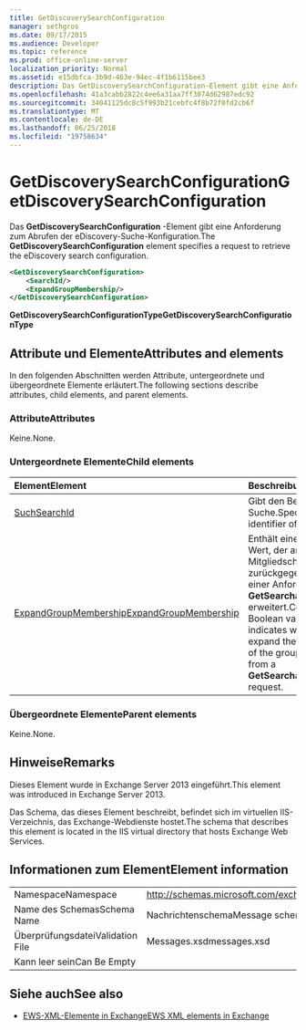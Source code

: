 ```yaml
---
title: GetDiscoverySearchConfiguration
manager: sethgros
ms.date: 09/17/2015
ms.audience: Developer
ms.topic: reference
ms.prod: office-online-server
localization_priority: Normal
ms.assetid: e15dbfca-3b9d-463e-94ec-4f1b6115bee3
description: Das GetDiscoverySearchConfiguration-Element gibt eine Anforderung zum Abrufen der eDiscovery-Suche-Konfiguration.
ms.openlocfilehash: 41a3cabb2822c4ee6a31aa7ff3074d62987edc92
ms.sourcegitcommit: 34041125dc8c5f993b21cebfc4f8b72f0fd2cb6f
ms.translationtype: MT
ms.contentlocale: de-DE
ms.lasthandoff: 06/25/2018
ms.locfileid: "19758634"
---
```

# <a name="getdiscoverysearchconfiguration"></a><span data-ttu-id="dbbdc-103">GetDiscoverySearchConfiguration</span><span class="sxs-lookup"><span data-stu-id="dbbdc-103">GetDiscoverySearchConfiguration</span></span>

<span data-ttu-id="dbbdc-104">Das **GetDiscoverySearchConfiguration** -Element gibt eine Anforderung zum Abrufen der eDiscovery-Suche-Konfiguration.</span><span class="sxs-lookup"><span data-stu-id="dbbdc-104">The **GetDiscoverySearchConfiguration** element specifies a request to retrieve the eDiscovery search configuration.</span></span> 
  
```XML
<GetDiscoverySearchConfiguration>
    <SearchId/>
    <ExpandGroupMembership/>
</GetDiscoverySearchConfiguration>
```

 <span data-ttu-id="dbbdc-105">**GetDiscoverySearchConfigurationType**</span><span class="sxs-lookup"><span data-stu-id="dbbdc-105">**GetDiscoverySearchConfigurationType**</span></span>
## <a name="attributes-and-elements"></a><span data-ttu-id="dbbdc-106">Attribute und Elemente</span><span class="sxs-lookup"><span data-stu-id="dbbdc-106">Attributes and elements</span></span>

<span data-ttu-id="dbbdc-107">In den folgenden Abschnitten werden Attribute, untergeordnete und übergeordnete Elemente erläutert.</span><span class="sxs-lookup"><span data-stu-id="dbbdc-107">The following sections describe attributes, child elements, and parent elements.</span></span>
  
### <a name="attributes"></a><span data-ttu-id="dbbdc-108">Attribute</span><span class="sxs-lookup"><span data-stu-id="dbbdc-108">Attributes</span></span>

<span data-ttu-id="dbbdc-109">Keine.</span><span class="sxs-lookup"><span data-stu-id="dbbdc-109">None.</span></span>
  
### <a name="child-elements"></a><span data-ttu-id="dbbdc-110">Untergeordnete Elemente</span><span class="sxs-lookup"><span data-stu-id="dbbdc-110">Child elements</span></span>

|<span data-ttu-id="dbbdc-111">**Element**</span><span class="sxs-lookup"><span data-stu-id="dbbdc-111">**Element**</span></span>|<span data-ttu-id="dbbdc-112">**Beschreibung**</span><span class="sxs-lookup"><span data-stu-id="dbbdc-112">**Description**</span></span>|
|:-----|:-----|
|[<span data-ttu-id="dbbdc-113">Such</span><span class="sxs-lookup"><span data-stu-id="dbbdc-113">SearchId</span></span>](searchid.md) <br/> |<span data-ttu-id="dbbdc-114">Gibt den Bezeichner der Suche.</span><span class="sxs-lookup"><span data-stu-id="dbbdc-114">Specifies the identifier of the search.</span></span>  <br/> |
|[<span data-ttu-id="dbbdc-115">ExpandGroupMembership</span><span class="sxs-lookup"><span data-stu-id="dbbdc-115">ExpandGroupMembership</span></span>](expandgroupmembership.md) <br/> |<span data-ttu-id="dbbdc-116">Enthält einen booleschen Wert, der angibt, ob die Mitgliedschaft der Gruppe zurückgegeben, die aus einer Anforderung **GetSearchableMailboxes** erweitert.</span><span class="sxs-lookup"><span data-stu-id="dbbdc-116">Contains a Boolean value that indicates whether to expand the membership of the group returned from a **GetSearchableMailboxes** request.</span></span>  <br/> |
   
### <a name="parent-elements"></a><span data-ttu-id="dbbdc-117">Übergeordnete Elemente</span><span class="sxs-lookup"><span data-stu-id="dbbdc-117">Parent elements</span></span>

<span data-ttu-id="dbbdc-118">Keine.</span><span class="sxs-lookup"><span data-stu-id="dbbdc-118">None.</span></span>
  
## <a name="remarks"></a><span data-ttu-id="dbbdc-119">Hinweise</span><span class="sxs-lookup"><span data-stu-id="dbbdc-119">Remarks</span></span>

<span data-ttu-id="dbbdc-120">Dieses Element wurde in Exchange Server 2013 eingeführt.</span><span class="sxs-lookup"><span data-stu-id="dbbdc-120">This element was introduced in Exchange Server 2013.</span></span>
  
<span data-ttu-id="dbbdc-121">Das Schema, das dieses Element beschreibt, befindet sich im virtuellen IIS-Verzeichnis, das Exchange-Webdienste hostet.</span><span class="sxs-lookup"><span data-stu-id="dbbdc-121">The schema that describes this element is located in the IIS virtual directory that hosts Exchange Web Services.</span></span>
  
## <a name="element-information"></a><span data-ttu-id="dbbdc-122">Informationen zum Element</span><span class="sxs-lookup"><span data-stu-id="dbbdc-122">Element information</span></span>

|||
|:-----|:-----|
|<span data-ttu-id="dbbdc-123">Namespace</span><span class="sxs-lookup"><span data-stu-id="dbbdc-123">Namespace</span></span>  <br/> |http://schemas.microsoft.com/exchange/services/2006/messages  <br/> |
|<span data-ttu-id="dbbdc-124">Name des Schemas</span><span class="sxs-lookup"><span data-stu-id="dbbdc-124">Schema Name</span></span>  <br/> |<span data-ttu-id="dbbdc-125">Nachrichtenschema</span><span class="sxs-lookup"><span data-stu-id="dbbdc-125">Message schema</span></span>  <br/> |
|<span data-ttu-id="dbbdc-126">Überprüfungsdatei</span><span class="sxs-lookup"><span data-stu-id="dbbdc-126">Validation File</span></span>  <br/> |<span data-ttu-id="dbbdc-127">Messages.xsd</span><span class="sxs-lookup"><span data-stu-id="dbbdc-127">messages.xsd</span></span>  <br/> |
|<span data-ttu-id="dbbdc-128">Kann leer sein</span><span class="sxs-lookup"><span data-stu-id="dbbdc-128">Can Be Empty</span></span>  <br/> ||
   
## <a name="see-also"></a><span data-ttu-id="dbbdc-129">Siehe auch</span><span class="sxs-lookup"><span data-stu-id="dbbdc-129">See also</span></span>



- [<span data-ttu-id="dbbdc-130">EWS-XML-Elemente in Exchange</span><span class="sxs-lookup"><span data-stu-id="dbbdc-130">EWS XML elements in Exchange</span></span>](ews-xml-elements-in-exchange.md)

